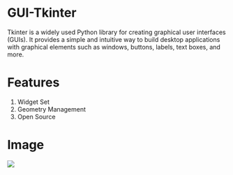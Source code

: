 # GUI-Tkinter
Tkinter is a widely used Python library for creating graphical user interfaces (GUIs). It provides a simple and intuitive way to build desktop applications with graphical elements such as windows, buttons, labels, text boxes, and more.

# Features
1) Widget Set
2) Geometry Management
3) Open Source

# Image
<img src="![Registration Form](RegForm.png)"></img>
